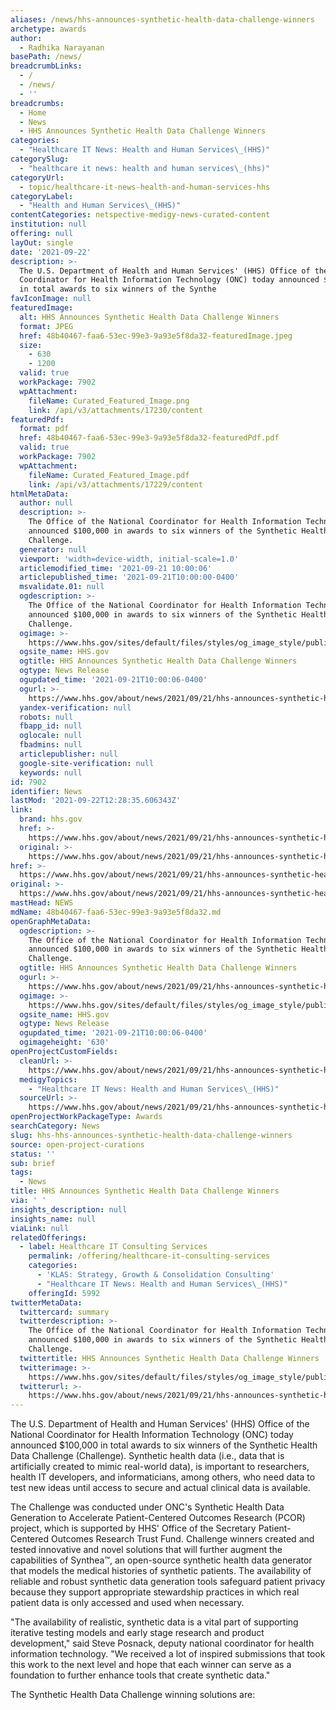```yaml
---
aliases: /news/hhs-announces-synthetic-health-data-challenge-winners
archetype: awards
author:
  - Radhika Narayanan
basePath: /news/
breadcrumbLinks:
  - /
  - /news/
  - ''
breadcrumbs:
  - Home
  - News
  - HHS Announces Synthetic Health Data Challenge Winners
categories:
  - "Healthcare IT News: Health and Human Services\_(HHS)"
categorySlug:
  - "healthcare it news: health and human services\_(hhs)"
categoryUrl:
  - topic/healthcare-it-news-health-and-human-services-hhs
categoryLabel:
  - "Health and Human Services\_(HHS)"
contentCategories: netspective-medigy-news-curated-content
institution: null
offering: null
layOut: single
date: '2021-09-22'
description: >-
  The U.S. Department of Health and Human Services' (HHS) Office of the National
  Coordinator for Health Information Technology (ONC) today announced $100,000
  in total awards to six winners of the Synthe
favIconImage: null
featuredImage:
  alt: HHS Announces Synthetic Health Data Challenge Winners
  format: JPEG
  href: 48b40467-faa6-53ec-99e3-9a93e5f8da32-featuredImage.jpeg
  size:
    - 630
    - 1200
  valid: true
  workPackage: 7902
  wpAttachment:
    fileName: Curated_Featured_Image.png
    link: /api/v3/attachments/17230/content
featuredPdf:
  format: pdf
  href: 48b40467-faa6-53ec-99e3-9a93e5f8da32-featuredPdf.pdf
  valid: true
  workPackage: 7902
  wpAttachment:
    fileName: Curated_Featured_Image.pdf
    link: /api/v3/attachments/17229/content
htmlMetaData:
  author: null
  description: >-
    The Office of the National Coordinator for Health Information Technology
    announced $100,000 in awards to six winners of the Synthetic Health Data
    Challenge.
  generator: null
  viewport: 'width=device-width, initial-scale=1.0'
  articlemodified_time: '2021-09-21 10:00:06'
  articlepublished_time: '2021-09-21T10:00:00-0400'
  msvalidate.01: null
  ogdescription: >-
    The Office of the National Coordinator for Health Information Technology
    announced $100,000 in awards to six winners of the Synthetic Health Data
    Challenge.
  ogimage: >-
    https://www.hhs.gov/sites/default/files/styles/og_image_style/public/hhs-mark-og_0.png?h=457da100&itok=MkTYfN-x
  ogsite_name: HHS.gov
  ogtitle: HHS Announces Synthetic Health Data Challenge Winners
  ogtype: News Release
  ogupdated_time: '2021-09-21T10:00:06-0400'
  ogurl: >-
    https://www.hhs.gov/about/news/2021/09/21/hhs-announces-synthetic-health-data-challenge-winners.html
  yandex-verification: null
  robots: null
  fbapp_id: null
  oglocale: null
  fbadmins: null
  articlepublisher: null
  google-site-verification: null
  keywords: null
id: 7902
identifier: News
lastMod: '2021-09-22T12:28:35.606343Z'
link:
  brand: hhs.gov
  href: >-
    https://www.hhs.gov/about/news/2021/09/21/hhs-announces-synthetic-health-data-challenge-winners.html
  original: >-
    https://www.hhs.gov/about/news/2021/09/21/hhs-announces-synthetic-health-data-challenge-winners.html
href: >-
  https://www.hhs.gov/about/news/2021/09/21/hhs-announces-synthetic-health-data-challenge-winners.html
original: >-
  https://www.hhs.gov/about/news/2021/09/21/hhs-announces-synthetic-health-data-challenge-winners.html
mastHead: NEWS
mdName: 48b40467-faa6-53ec-99e3-9a93e5f8da32.md
openGraphMetaData:
  ogdescription: >-
    The Office of the National Coordinator for Health Information Technology
    announced $100,000 in awards to six winners of the Synthetic Health Data
    Challenge.
  ogtitle: HHS Announces Synthetic Health Data Challenge Winners
  ogurl: >-
    https://www.hhs.gov/about/news/2021/09/21/hhs-announces-synthetic-health-data-challenge-winners.html
  ogimage: >-
    https://www.hhs.gov/sites/default/files/styles/og_image_style/public/hhs-mark-og_0.png?h=457da100&itok=MkTYfN-x
  ogsite_name: HHS.gov
  ogtype: News Release
  ogupdated_time: '2021-09-21T10:00:06-0400'
  ogimageheight: '630'
openProjectCustomFields:
  cleanUrl: >-
    https://www.hhs.gov/about/news/2021/09/21/hhs-announces-synthetic-health-data-challenge-winners.html
  medigyTopics:
    - "Healthcare IT News: Health and Human Services\_(HHS)"
  sourceUrl: >-
    https://www.hhs.gov/about/news/2021/09/21/hhs-announces-synthetic-health-data-challenge-winners.html
openProjectWorkPackageType: Awards
searchCategory: News
slug: hhs-hhs-announces-synthetic-health-data-challenge-winners
source: open-project-curations
status: ''
sub: brief
tags:
  - News
title: HHS Announces Synthetic Health Data Challenge Winners
via: ' '
insights_description: null
insights_name: null
viaLink: null
relatedOfferings:
  - label: Healthcare IT Consulting Services
    permalink: /offering/healthcare-it-consulting-services
    categories:
      - 'KLAS: Strategy, Growth & Consolidation Consulting'
      - "Healthcare IT News: Health and Human Services\_(HHS)"
    offeringId: 5992
twitterMetaData:
  twittercard: summary
  twitterdescription: >-
    The Office of the National Coordinator for Health Information Technology
    announced $100,000 in awards to six winners of the Synthetic Health Data
    Challenge.
  twittertitle: HHS Announces Synthetic Health Data Challenge Winners
  twitterimage: >-
    https://www.hhs.gov/sites/default/files/styles/og_image_style/public/hhs-mark-og_0.png?h=457da100&itok=MkTYfN-x
  twitterurl: >-
    https://www.hhs.gov/about/news/2021/09/21/hhs-announces-synthetic-health-data-challenge-winners.html
---
```

<p>The U.S. Department of Health and Human Services' (HHS) Office of the National Coordinator for Health Information Technology (ONC) today announced $100,000 in total awards to six winners of the Synthetic Health Data Challenge (Challenge). Synthetic health data (i.e., data that is artificially created to mimic real-world data), is important to researchers, health IT developers, and informaticians, among others, who need data to test new ideas until access to secure and actual clinical data is available.</p><p>The Challenge was conducted under ONC's Synthetic Health Data Generation to Accelerate Patient-Centered Outcomes Research (PCOR) project, which is supported by HHS' Office of the Secretary Patient-Centered Outcomes Research Trust Fund. Challenge winners created and tested innovative and novel solutions that will further augment the capabilities of Synthea™, an open-source synthetic health data generator that models the medical histories of synthetic patients. The availability of reliable and robust synthetic data generation tools safeguard patient privacy because they support appropriate stewardship practices in which real patient data is only accessed and used when necessary.</p><p>"The availability of realistic, synthetic data is a vital part of supporting iterative testing models and early stage research and product development," said Steve Posnack, deputy national coordinator for health information technology. "We received a lot of inspired submissions that took this work to the next level and hope that each winner can serve as a foundation to further enhance tools that create synthetic data."</p><p>The Synthetic Health Data Challenge winning solutions are:</p>